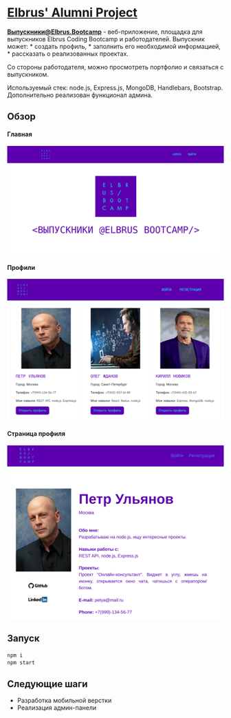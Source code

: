 # <a href="https://elbrus-alumni-project.herokuapp.com/">Elbrus' Alumni Project</a>

**Выпускники@Elbrus.Bootcamp** - веб-приложение, площадка для выпускников Elbrus Coding Bootcamp и работодателей. 
  Выпускник может:
    * создать профиль,
    * заполнить его необходимой информацией,
    * рассказать о реализованных проектах. 
  
  Со стороны работодателя, можно просмотреть портфолио и связаться с выпускником.
  
  Используемый стек: node.js, Express.js, MongoDB, Handlebars, Bootstrap. Дополнительно реализован функционал админа.

## Обзор
#### Главная
![Main Page](https://github.com/re-mark/elbrus-alumni-project/blob/master/readme-assets/mainpage.png)
#### Профили
![Profiles](https://github.com/re-mark/elbrus-alumni-project/blob/master/readme-assets/mainprof.png)
#### Страница профиля
![Profile Page](https://github.com/re-mark/elbrus-alumni-project/blob/master/readme-assets/profile.png)

## Запуск
```js
npm i 
npm start
```
## Следующие шаги
* Разработка мобильной верстки
* Реализация админ-панели
